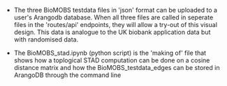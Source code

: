 
- ​The three BioMOBS testdata files in 'json' format can be uploaded to a user's Arangodb database. When all three files are called in seperate files in the 'routes/api' endpoints, they will allow a try-out of this visual design. This data is analogue to the UK biobank application data but with randomised data.

- The BioMOBS_stad.ipynb (python script) is the 'making of' file that shows how a toplogical STAD computation can be done on a cosine distance matrix and how the BioMOBS_testdata_edges can be stored in ArangoDB through the command line

